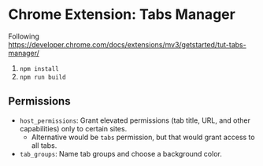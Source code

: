 # Chrome Extension: Tabs Manager

Following https://developer.chrome.com/docs/extensions/mv3/getstarted/tut-tabs-manager/

1. `npm install`
2. `npm run build`

## Permissions
- `host_permissions`: Grant elevated permissions (tab title, URL, and other capabilities) only to certain sites.
	- Alternative would be `tabs` permission, but that would grant access to all tabs.
- `tab_groups`: Name tab groups and choose a background color.
